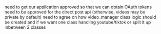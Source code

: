 need to get our application approved so that we can obtain OAuth tokens
need to be approved for the direct post api (otherwise, videos may be private by default)
need to agree on how video_manager class logic should be created and if we want one class handling youtube/tiktok or split it up inbetween 2 classes